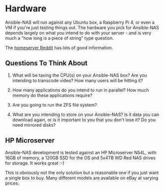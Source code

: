 # Hardware

Ansible-NAS will run against any Ubuntu box, a Raspberry Pi 4, or even a VM if you're just testing things out. The hardware you pick for Ansible-NAS depends largely on what you intend to do with your server - and is very much a "how long is a piece of string" type question.

The [homeserver Reddit](https://www.reddit.com/r/HomeServer/) has lots of good information.

## Questions To Think About

1. What will be taxing the CPU(s) on your Ansible-NAS box? Are you intending to transcode video? How many users will be hitting it?

2. How many applications do you intend to run in parallel? How much memory do these applications require?

3. Are you going to run the ZFS file system?

4. What are you intending to store on your Ansible-NAS? Is it data you can download again, or is it important to you that you don't lose it? Do you need mirrored disks?

## HP Microserver

Ansible-NAS development is tested against an HP Microserver N54L, with 16GB of memory, a 120GB SSD for the OS and 5x4TB WD Red NAS drives for storage. It works great :-)

This is obviously not the only solution but a reasonable one if you just want a single box to buy. Many different models are available on eBay at varying prices.
